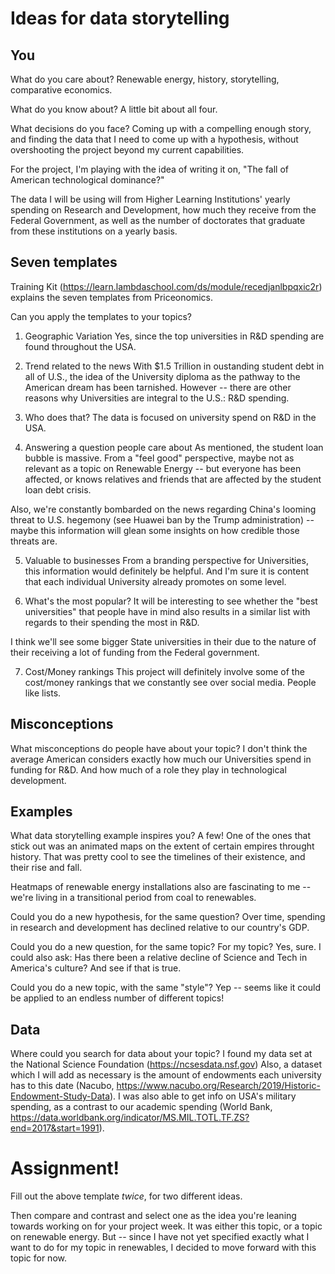 # Ideas for data storytelling

## You

What do you care about?
Renewable energy, history, storytelling, comparative economics.

What do you know about?
A little bit about all four.

What decisions do you face?
Coming up with a compelling enough story, and finding the data that I need to come up with a hypothesis, without overshooting the project beyond my current capabilities.

For the project, I'm playing with the idea of writing it on, "The fall of American technological dominance?"

The data I will be using will from Higher Learning Institutions' yearly spending on Research and Development, how much they receive from the Federal Government, as well as the number of doctorates that graduate from these institutions on a yearly basis.

## Seven templates

Training Kit (https://learn.lambdaschool.com/ds/module/recedjanlbpqxic2r) explains the seven templates from Priceonomics.

Can you apply the templates to your topics? 

1. Geographic Variation
Yes, since the top universities in R&D spending are found throughout the USA.

2. Trend related to the news
With $1.5 Trillion in oustanding student debt in all of U.S., the idea of the University diploma as the pathway to the American dream has been tarnished.  However -- there are other reasons why Universities are integral to the U.S.: R&D spending.

3. Who does that?
The data is focused on university spend on R&D in the USA.

4. Answering a question people care about
As mentioned, the student loan bubble is massive.  From a "feel good" perspective, maybe not as relevant as a topic on Renewable Energy -- but everyone has been affected, or knows relatives and friends that are affected by the student loan debt crisis.

Also, we're constantly bombarded on the news regarding China's looming threat to U.S. hegemony (see Huawei ban by the Trump administration) -- maybe this information will glean some insights on how credible those threats are.

5. Valuable to businesses
From a branding perspective for Universities, this information would definitely be helpful.  And I'm sure it is content that each individual University already promotes on some level.

6. What's the most popular?
It will be interesting to see whether the "best universities" that people have in mind also results in a similar list with regards to their spending the most in R&D.

I think we'll see some bigger State universities in their due to the nature of their receiving a lot of funding from the Federal government.

7. Cost/Money rankings
This project will definitely involve some of the cost/money rankings that we constantly see over social media.  People like lists.  


## Misconceptions

What misconceptions do people have about your topic?
I don't think the average American considers exactly how much our Universities spend in funding for R&D.  And how much of a role they play in technological development.

## Examples

What data storytelling example inspires you?
A few!  One of the ones that stick out was an animated maps on the extent of certain empires throught history.  That was pretty cool to see the timelines of their existence, and their rise and fall.  

Heatmaps of renewable energy installations also are fascinating to me -- we're living in a transitional period from coal to renewables.

Could you do a new hypothesis, for the same question?
Over time, spending in research and development has declined relative to our country's GDP.  

Could you do a new question, for the same topic?
For my topic?  Yes, sure.  I could also ask: Has there been a relative decline of Science and Tech in America's culture?  And see if that is true.

Could you do a new topic, with the same "style"?
Yep -- seems like it could be applied to an endless number of different topics!

## Data

Where could you search for data about your topic?
I found my data set at the National Science Foundation (https://ncsesdata.nsf.gov)
Also, a dataset which I will add as necessary is the amount of endowments each university has to this date (Nacubo, https://www.nacubo.org/Research/2019/Historic-Endowment-Study-Data).
I was also able to get info on USA's military spending, as a contrast to our academic spending (World Bank, https://data.worldbank.org/indicator/MS.MIL.TOTL.TF.ZS?end=2017&start=1991).  

# Assignment!

Fill out the above template *twice*, for two different ideas.

Then compare and contrast and select one as the idea you're leaning towards
working on for your project week.
It was either this topic, or a topic on renewable energy.  But -- since I have not yet specified exactly what I want to do for my topic in renewables, I decided to move forward with this topic for now.
